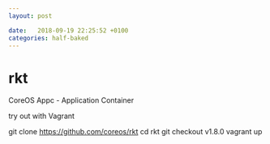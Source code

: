 ```yaml
---
layout: post

date:   2018-09-19 22:25:52 +0100
categories: half-baked
---
```

rkt
===

CoreOS Appc - Application Container

try out with Vagrant

git clone https://github.com/coreos/rkt cd rkt git checkout v1.8.0
vagrant up
